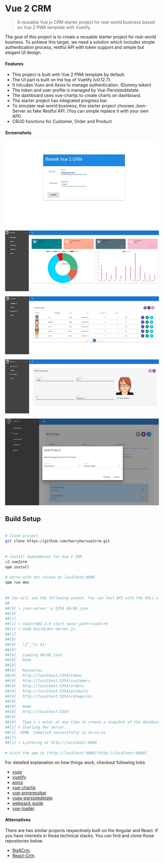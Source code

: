 # Vue 2 CRM

> A reusable Vue.js CRM starter project for real-world business based on Vue 2 PWA template with Vuetify. 

The goal of this project is to create a reusable starter project for real-world business. To achieve this target, we need a solution which includes simple authentication process, restful API with token support and simple but elegant UI design. 


#### Features

* This project is built with Vue 2 PWA template by default.
* The UI part is built on the top of Vuetify (v0.12.7).
* It inlcudes Vuex and Axios to manage authentication. (Dummy token)
* The token and user profile is managed by Vue-Persisteddstate.
* The dashboard uses vue-chartjs to create charts on dashboard.
* The starter project has integrated progress bar.  
* To simulate real-world business, this starter project chooses Json-Server as fake Restful API. (You can simple replace it with your own API).
* CRUD functions for Customer, Order and Product



#### Screenshots

![Screenshot1](screenshots/screenshot-1.jpg)

![Screenshot2](screenshots/screenshot-2.jpg)

![Screenshot3](screenshots/screenshot-3.jpg)

![Screenshot4](screenshots/screenshot-4.jpg)

![Screenshot5](screenshots/screenshot-5.jpg)

## Build Setup

``` bash

# Clone project
git clone https://github.com/harryho/vue2crm.git


# install dependences for Vue 2 CRM
cd vue2crm
npm install

# serve with hot reload at localhost:8080
npm run dev


## You will see the following output. You can test API with the URLs via browser.
##
##[0] > json-server -p 5354 db/db.json
##[0]
##[1]
##[1] > vue2crm@1.2.0 start <your_path>\vue2crm
##[1] > node build/dev-server.js
##[1]
##[0]
##[0]   \{^_^}/ hi!
##[0]
##[0]   Loading db/db.json
##[0]   Done
##[0]
##[0]   Resources
##[0]   http://localhost:5354/token
##[0]   http://localhost:5354/customers
##[0]   http://localhost:5354/orders
##[0]   http://localhost:5354/products
##[0]   http://localhost:5354/categories
##[0]
##[0]   Home
##[0]   http://localhost:5354
##[0]
##[0]   Type s + enter at any time to create a snapshot of the database
##[1] > Starting dev server...
##[1]  DONE  Compiled successfully in xx:xx:xx
##[1]
##[1] > Listening at http://localhost:8080      

# Visit the app at [http://localhost:8080](http://localhost:8080)

```


For detailed explanation on how things work, checkout following links

* [vuex](https://vuex.vuejs.org/en/)
* [vuetify](https://vuetifyjs.com/)
* [axios](https://github.com/mzabriskie/axios/)
* [vue-chartjs](https://github.com/apertureless/vue-chartjs)
* [vue-progressbar](https://github.com/hilongjw/vue-progressbar)
* [vuex-persistedstate](https://github.com/robinvdvleuten/vuex-persistedstate)
* [webpack guide](http://vuejs-templates.github.io/webpack/) 
* [vue-loader](http://vuejs.github.io/vue-loader).




#### Alternatives

There are two similar projects respectively built on the Angular and React. If you have interests in those technical stacks. You can find and clone those repositories below.

* [Ng4Crm](https://github.com/harryho/ng4crm.git).
* [React-Crm](https://github.com/harryho/react-crm.git).